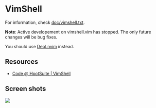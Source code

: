 # VimShell

For information, check [doc/vimshell.txt](doc/vimshell.txt).

**Note**: Active developement on vimshell.vim has stopped. The only future changes will be bug fixes.

You should use [Deol.nvim](https://github.com/Shougo/deol.nvim) instead.

## Resources

- [Code @ HootSuite | VimShell](http://code.hootsuite.com/vimshell/)

## Screen shots

![](https://f.cloud.github.com/assets/980000/982716/eb45a994-0817-11e3-806e-ce6e731b86ef.png)
